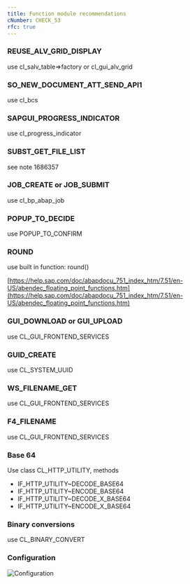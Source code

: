 ```yaml
---
title: Function module recommendations
cNumber: CHECK_53
rfc: true
---
```


### REUSE_ALV_GRID_DISPLAY
use cl_salv_table=>factory or cl_gui_alv_grid

### SO_NEW_DOCUMENT_ATT_SEND_API1
use cl_bcs

### SAPGUI_PROGRESS_INDICATOR
use cl_progress_indicator

### SUBST_GET_FILE_LIST
see note 1686357

### JOB_CREATE or JOB_SUBMIT
use cl_bp_abap_job

### POPUP_TO_DECIDE
use POPUP_TO_CONFIRM

### ROUND
use built in function: round()

[https://help.sap.com/doc/abapdocu_751_index_htm/7.51/en-US/abendec_floating_point_functions.htm](https://help.sap.com/doc/abapdocu_751_index_htm/7.51/en-US/abendec_floating_point_functions.htm)

### GUI_DOWNLOAD or GUI_UPLOAD
use CL_GUI_FRONTEND_SERVICES

### GUID_CREATE
use CL_SYSTEM_UUID

### WS_FILENAME_GET
use CL_GUI_FRONTEND_SERVICES

### F4_FILENAME
use CL_GUI_FRONTEND_SERVICES

### Base 64
Use class CL_HTTP_UTILITY, methods
* IF_HTTP_UTILITY~DECODE_BASE64
* IF_HTTP_UTILITY~ENCODE_BASE64
* IF_HTTP_UTILITY~DECODE_X_BASE64
* IF_HTTP_UTILITY~ENCODE_X_BASE64

### Binary conversions
use CL_BINARY_CONVERT

### Configuration
![Configuration](/img/53_conf.png)

